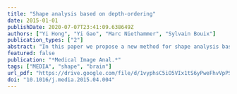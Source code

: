 ```yaml
---
title: "Shape analysis based on depth-ordering"
date: 2015-01-01
publishDate: 2020-07-07T23:41:09.638649Z
authors: ["Yi Hong", "Yi Gao", "Marc Niethammer", "Sylvain Bouix"]
publication_types: ["2"]
abstract: "In this paper we propose a new method for shape analysis based on the ordering of shapes using band-depth. We use this band-depth to non-parametrically define a global depth for a shape with respect to a reference population, typically consisting of normal control subjects. This allows us to globally quantify differences with respect to “normality”. Using the depth-ordering of shapes also allows the detection of localized shape differences by using α-central values of shapes. We propose permutation tests to statistically assess global and local shape differences. We further determine the directionality of shape differences (local inflation versus deflation). The method is evaluated on a synthetically generated striatum dataset, and applied to detect shape differences in the hippocampus between subjects with first-episode schizophrenia and normal controls."
featured: false
publication: "*Medical Image Anal.*"
tags: ["MEDIA", "shape", "brain"]
url_pdf: "https://drive.google.com/file/d/1vyphsC5iO5VIx1tS6yPweFhvVpPSHtZT"
doi: "10.1016/j.media.2015.04.004"
---
```


